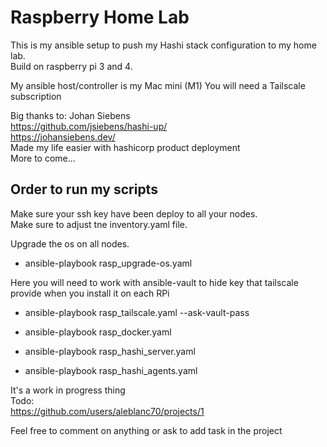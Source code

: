 # Raspberry Home Lab

This is my ansible setup to push my Hashi stack configuration to my home lab.  
Build on raspberry pi 3 and 4.  

My ansible host/controller is my Mac mini (M1)
You will need a Tailscale subscription

Big thanks to:
Johan Siebens  
https://github.com/jsiebens/hashi-up/  
https://johansiebens.dev/  
Made my life easier with hashicorp product deployment  
More to come...


## Order to run my scripts  
Make sure your ssh key have been deploy to all your nodes.  
Make sure to adjust tne inventory.yaml file.  

Upgrade the os on all nodes.  
- ansible-playbook rasp_upgrade-os.yaml  

Here you will need to work with ansible-vault to hide key that tailscale provide when you install it on each RPi  
- ansible-playbook rasp_tailscale.yaml --ask-vault-pass   
 
- ansible-playbook rasp_docker.yaml  
- ansible-playbook rasp_hashi_server.yaml  
- ansible-playbook rasp_hashi_agents.yaml  



It's a work in progress thing  
Todo:  
https://github.com/users/aleblanc70/projects/1  


Feel free to comment on anything or ask to add task in the project
